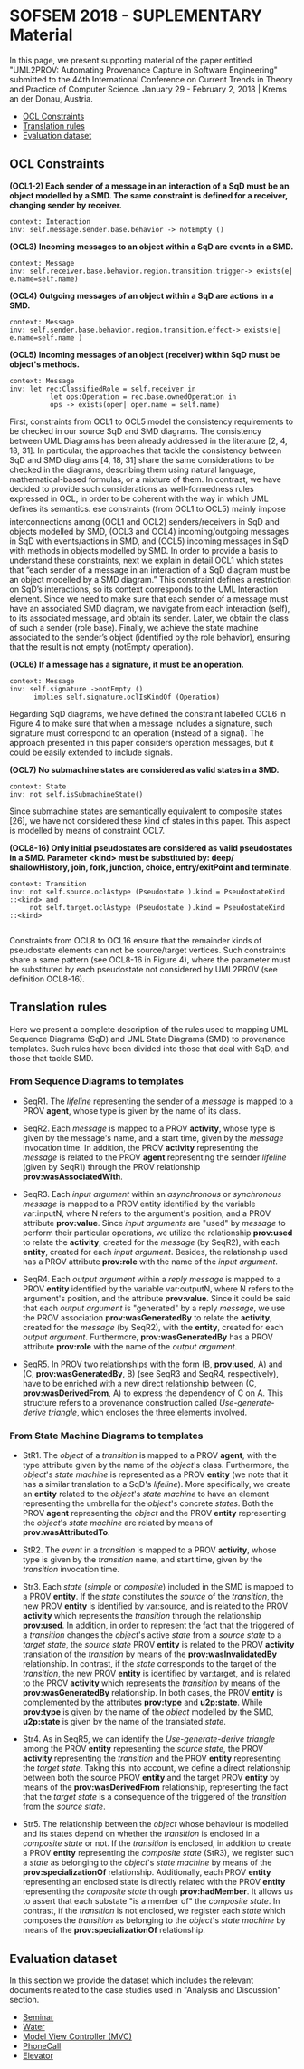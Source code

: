 # SOFSEM 2018 - SUPLEMENTARY Material

In this page, we present supporting material of the paper entitled "UML2PROV: Automating Provenance Capture in Software Engineering" submitted to the 44th International Conference on Current Trends in Theory and Practice of Computer Science. January 29 - February 2, 2018 | Krems an der Donau, Austria.

* [OCL Constraints](https://github.com/uml2prov/uml2prov.github.io/blob/master/README.md#OCL-Constraints)
* [Translation rules](https://github.com/uml2prov/uml2prov.github.io/blob/master/README.md#translation-rules)
* [Evaluation dataset](https://github.com/uml2prov/uml2prov.github.io/blob/master/README.md#evaluation-dataset)


## OCL Constraints

**(OCL1-2) Each sender of a message in an interaction of a SqD must be an object modelled by a SMD. The same constraint is defined for a receiver, changing sender by receiver.**

```
context: Interaction
inv: self.message.sender.base.behavior -> notEmpty ()
```

**(OCL3) Incoming messages to an object within a SqD are events in a SMD.**
```
context: Message
inv: self.receiver.base.behavior.region.transition.trigger-> exists(e| e.name=self.name)
```

**(OCL4) Outgoing messages of an object within a SqD are actions in a SMD.**
```
context: Message
inv: self.sender.base.behavior.region.transition.effect-> exists(e| e.name=self.name )

```

**(OCL5) Incoming messages of an object (receiver) within SqD must be object's methods.**

```
context: Message
inv: let rec:ClassifiedRole = self.receiver in
          let ops:Operation = rec.base.ownedOperation in
          ops -> exists(oper| oper.name = self.name)
```


First, constraints from OCL1 to OCL5 model the consistency requirements
to be checked in our source SqD and SMD diagrams. The
consistency between UML Diagrams has been already addressed in
the literature [2, 4, 18, 31]. In particular, the approaches that tackle
the consistency between SqD and SMD diagrams [4, 18, 31] share
the same considerations to be checked in the diagrams, describing
them using natural language, mathematical-based formulas, or a
mixture of them. In contrast, we have decided to provide such
considerations as well-formedness rules expressed in OCL, in order
to be coherent with the way in which UML defines its semantics.
ese constraints (from OCL1 to OCL5) mainly impose interconnections
among (OCL1 and OCL2) senders/receivers in SqD and objects
modelled by SMD, (OCL3 and OCL4) incoming/outgoing messages in
SqD with events/actions in SMD, and (OCL5) incoming messages in
SqD with methods in objects modelled by SMD. In order to provide
a basis to understand these constraints, next we explain in detail
OCL1 which states that “each sender of a message in an interaction
of a SqD diagram must be an object modelled by a SMD diagram.”
This constraint defines a restriction on SqD’s interactions, so its
context corresponds to the UML Interaction element. Since
we need to make sure that each sender of a message must have
an associated SMD diagram, we navigate from each interaction
(self), to its associated message, and obtain its sender. Later, we
obtain the class of such a sender (role base). Finally, we achieve the
state machine associated to the sender’s object (identified by the
role behavior), ensuring that the result is not empty (notEmpty
operation).


**(OCL6) If a message has a signature, it must be an operation.**

```
context: Message
inv: self.signature ->notEmpty ()
      implies self.signature.oclIsKindOf (Operation)
```

Regarding SqD diagrams, we have defined the constraint labelled
OCL6 in Figure 4 to make sure that when a message includes a signature,
such signature must correspond to an operation (instead of
a signal). The approach presented in this paper considers operation
messages, but it could be easily extended to include signals.




**(OCL7) No submachine states are considered as valid states in a SMD.**

```
context: State
inv: not self.isSubmachineState()
```

Since submachine states are semantically equivalent
to composite states [26], we have not considered these kind of
states in this paper. This aspect is modelled by means of constraint
OCL7.


**(OCL8-16) Only initial pseudostates are considered as valid pseudostates in a SMD. Parameter \<kind> must be substituted by: deep/ shallowHistory, join, fork, junction, choice, entry/exitPoint and terminate.**

```
context: Transition
inv: not self.source.oclAstype (Pseudostate ).kind = PseudostateKind ::<kind> and
     not self.target.oclAstype (Pseudostate ).kind = PseudostateKind ::<kind>


```
Constraints from OCL8 to OCL16
ensure that the remainder kinds of pseudostate elements can not
be source/target vertices. Such constraints share a same pattern
(see OCL8-16 in Figure 4), where the parameter <kind> must be
substituted by each pseudostate not considered by UML2PROV (see
definition OCL8-16).



## Translation rules

Here we present a complete description of the rules used to mapping UML Sequence Diagrams (SqD) and UML State Diagrams (SMD) to provenance templates. Such rules have been divided into those that deal with SqD, and those that tackle SMD. 

### From Sequence Diagrams to templates

* SeqR1. The _lifeline_ representing the sender of a _message_ is mapped to a PROV __agent__, whose type is given by the name of its class. 

* SeqR2. Each _message_ is mapped to a PROV __activity__, whose type is given by the message's name, and a start time, given by the _message_ invocation time. In addition, the PROV __activity__ representing the _message_ is related to the PROV __agent__ representing the sernder _lifeline_ (given by SeqR1) through the PROV relationship __prov:wasAssociatedWith__.

* SeqR3. Each _input argument_ within an _asynchronous_ or _synchronous_ _message_ is mapped to a PROV entity identified by the variable var:inputN, where N refers to the argument's position, and a PROV attribute __prov:value__. Since _input arguments_ are "used" by _message_ to perform their particular operations, we utilize the relationship __prov:used__ to relate the __activity__, created for the _message_ (by SeqR2), with each __entity__, created for each _input argument_. Besides, the relationship used has a PROV attribute __prov:role__ with the name of the _input argument_. 

* SeqR4. Each _output argument_ within a _reply_ _message_ is mapped to a PROV __entity__ identified by the variable var:outputN, where N refers to the argument's position, and the attribute __prov:value__. Since it could be said that each _output argument_ is "generated" by a reply _message_, we use the PROV association __prov:wasGeneratedBy__ to relate the __activity__, created for the _message_ (by SeqR2), with the __entity__, created for each _output argument_. Furthermore, __prov:wasGeneratedBy__ has a PROV attribute __prov:role__ with the name of the _output argument_.

* SeqR5. In PROV two relationships with the form (B, __prov:used__, A) and (C, __prov:wasGeneratedBy__, B) (see SeqR3 and SeqR4, respectively), have to be enriched with a new direct relationship between (C, __prov:wasDerivedFrom__, A) to express the dependency of C on A. This structure refers to a provenance construction called _Use-generate-derive triangle_, which encloses the three elements involved.

### From State Machine Diagrams to templates

* StR1. The _object_ of a _transition_ is mapped to a PROV __agent__, with the type attribute given by the name of the _object_'s class. Furthermore, the _object_'s _state machine_ is represented as a PROV __entity__ (we note that it has a similar translation to a SqD's _lifeline_). More specifically, we create an __entity__ related to the _object_'s _state machine_ to have an element representing the umbrella for the _object_'s concrete _states_. Both the PROV __agent__ representing the _object_ and the PROV __entity__ representing the _object_'s _state machine_ are related by means of __prov:wasAttributedTo__.

* StR2. The _event_ in a _transition_ is mapped to a PROV __activity__, whose type is given by the _transition_ name, and start time, given by the _transition_ invocation time. 

* Str3. Each _state_ (_simple_ or _composite_) included in the SMD is mapped to a PROV __entity__. If the _state_ constitutes the _source_ of the _transition_, the new PROV __entity__ is identified by var:source, and is related to the PROV __activity__ which represents the _transition_ through the relationship __prov:used__. In addition, in order to represent the fact that the triggered of a _transition_ changes the _object_'s active _state_ from a _source_ _state_ to a _target_ _state_, the _source_ _state_ PROV __entity__ is related to the PROV __activity__ translation of the _transition_ by means of the __prov:wasInvalidatedBy__ relationship. In contrast, if the _state_ corresponds to the target of the _transition_, the new PROV __entity__ is identified by var:target, and is related to the PROV __activity__ which represents the _transition_ by means of the __prov:wasGeneratedBy__ relationship. In both cases, the PROV __entity__ is complemented by the attributes __prov:type__ and __u2p:state__. While __prov:type__ is given by the name of the _object_ modelled by the SMD, __u2p:state__ is given by the name of the translated _state_. 

* Str4. As in SeqR5, we can identify the _Use-generate-derive triangle_ among the PROV __entity__ representing the _source_ _state_, the PROV __activity__ representing the _transition_ and the PROV __entity__ representing the _target_ _state_. Taking this into account, we define a direct relationship between both the source PROV __entity__ and the target PROV __entity__ by means of the __prov:wasDerivedFrom__ relationship, representing the fact that the _target_ _state_ is a consequence of the triggered of the _transition_ from the _source_ _state_. 

* Str5. The relationship between the _object_ whose behaviour is modelled and its states depend on whether the _transition_ is enclosed in a _composite_ _state_ or not. If the _transition_ is enclosed, in addition to create a PROV __entity__ representing the _composite_ _state_ (StR3), we register such a _state_ as belonging to the _object_'s _state machine_ by means of the __prov:specializationOf__ relationship. Additionally, each PROV __entity__ representing an enclosed state is directly related with the PROV __entity__ representing the _composite_ _state_ through __prov:hadMember__. It allows us to assert that each substate "is a member of" the _composite_ _state_. In contrast, if the _transition_ is not enclosed, we register each _state_ which composes the _transition_ as belonging to the _object_'s _state machine_ by means of the __prov:specializationOf__ relationship. 


## Evaluation dataset

In this section we provide the dataset which includes the relevant documents related to the case studies used in "Analysis and Discussion" section. 

* [Seminar](https://github.com/uml2prov/uml2prov.github.io/tree/master/Seminar)
* [Water](https://github.com/uml2prov/uml2prov.github.io/tree/master/Water)
* [Model View Controller (MVC)](https://github.com/uml2prov/esec-fse/tree/master/MVC) 
* [PhoneCall](https://github.com/uml2prov/uml2prov.github.io/tree/master/PhoneCall)
* [Elevator](https://github.com/uml2prov/uml2prov.github.io/tree/master/Elevator)










